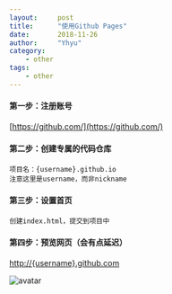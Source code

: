 ```yaml
---
layout:     post
title:      "使用Github Pages"
date:       2018-11-26
author:     "Yhyu"
category:   
    - other
tags:   
    - other
---
```


#### 第一步：注册账号
[https://github.com/](https://github.com/)


#### 第二步：创建专属的代码仓库

    项目名：{username}.github.io
    注意这里是username，而非nickname

#### 第三步：设置首页
    
    创建index.html，提交到项目中

#### 第四步：预览网页（会有点延迟）

[http://{username}.github.com](http://{username}.github.com)


![avatar]({{site.url}}/assets/img/post-bg-2018.jpg)

